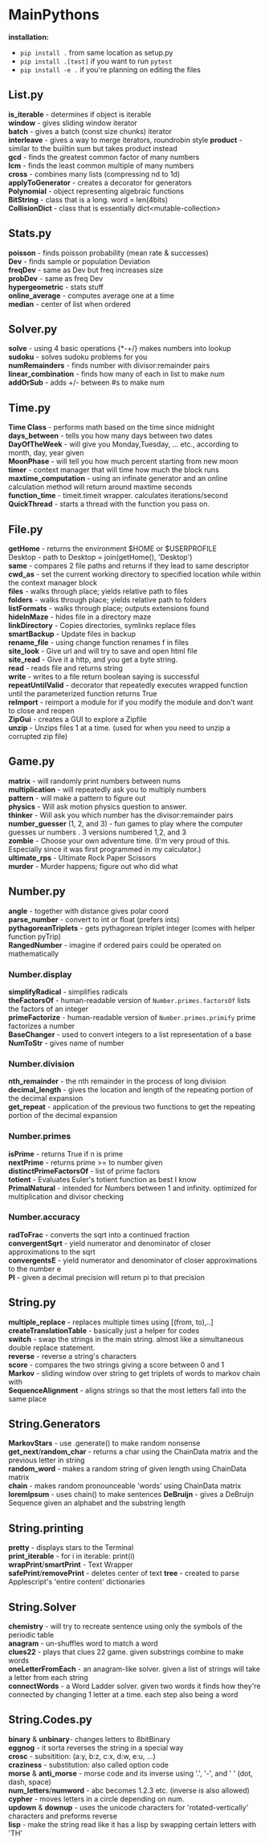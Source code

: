 # MainPythons

**installation:**

- `pip install .` from same location as setup.py
- `pip install .[test]` if you want to run `pytest`
- `pip install -e .` if you're planning on editing the files

## List.py

**is_iterable** - determines if object is iterable  
**window** - gives sliding window iterator  
**batch** - gives a batch (const size chunks) iterator  
**interleave** - gives a way to merge iterators, roundrobin style
**product** - similar to the buiiltin sum but takes product instead   
**gcd** - finds the greatest common factor of many numbers  
**lcm** - finds the least common multiple of many numbers  
**cross** - combines many lists (compressing nd to 1d)  
**applyToGenerator** - creates a decorator for generators  
**Polynomial** - object representing algebraic functions  
**BitString** - class that is a long. word = len(4bits)  
**CollisionDict** - class that is essentially dict\<mutable-collection\>

## Stats.py

**poisson** - finds poisson probability (mean rate & successes)  
**Dev** - finds sample or population Deviation  
**freqDev** - same as Dev but freq increases size  
**probDev** - same as freq Dev  
**hypergeometric** - stats stuff  
**online_average** - computes average one at a time  
**median** - center of list when ordered

## Solver.py

**solve** - using 4 basic operations {*-+/} makes numbers into lookup  
**sudoku** - solves sudoku problems for you  
**numRemainders** - finds number with divisor:remainder pairs  
**linear_combination** - finds how many of each in list to make num  
**addOrSub** - adds +/- between #s to make num

## Time.py

**Time Class** - performs math based on the time since midnight  
**days_between** - tells you how many days between two dates  
**DayOfTheWeek** - will give you Monday,Tuesday, ... etc., according to month, day, year given  
**MoonPhase** - will tell you how much percent starting from new moon  
**timer** - context manager that will time how much the block runs  
**maxtime_computation** - using an infinate generator and an online calculation method will return around maxtime
seconds  
**function_time** - timeit.timeit wrapper. calculates iterations/second  
**QuickThread** - starts a thread with the function you pass on.

## File.py

**getHome** - returns the environment $HOME or $USERPROFILE   
Desktop - path to Desktop = join(getHome(), 'Desktop')  
**same** - compares 2 file paths and returns if they lead to same descriptor  
**cwd_as** - set the current working directory to specified location while within the context manager block  
**files** - walks through place; yields relative path to files  
**folders** - walks through place; yields relative path to folders  
**listFormats** - walks through place; outputs extensions found  
**hideInMaze** - hides file in a directory maze  
**linkDirectory** - Copies directories, symlinks replace files  
**smartBackup** - Update files in backup  
**rename_file** - using change function renames f in files  
**site_look** - Give url and will try to save and open html file  
**site_read** - Give it a http, and you get a byte string.  
**read** - reads file and returns string  
**write** - writes to a file return boolean saying is successful  
**repeatUntilValid** - decorator that repeatedly executes wrapped function until the parameterized function returns True  
**reImport** - reimport a module for if you modify the module and don't want to close and reopen  
**ZipGui** - creates a GUI to explore a Zipfile  
**unzip** - Unzips files 1 at a time. (used for when you need to unzip a corrupted zip file)

## Game.py

**matrix** - will randomly print numbers between nums  
**multiplication** - will repeatedly ask you to multiply numbers  
**pattern** - will make a pattern to figure out  
**physics** - Will ask motion physics question to answer.  
**thinker** - Will ask you which number has the divisor:remainder pairs  
**number_guesser** (1, 2, and 3) - fun games to play where the computer guesses ur numbers . 3 versions numbered 1,2,
and 3  
**zombie** - Choose your own adventure time. (I'm very proud of this. Especially since it was first programmed in my
calculator.)  
**ultimate_rps** - Ultimate Rock Paper Scissors  
**murder** - Murder happens; figure out who did what

## Number.py

**angle** - together with distance gives polar coord  
**parse_number** - convert to int or float (prefers ints)  
**pythagoreanTriplets** - gets pythagorean triplet integer (comes with helper function pyTrip)  
**RangedNumber** - imagine if ordered pairs could be operated on mathematically

### Number.display

**simplifyRadical** - simplifies radicals  
**theFactorsOf** - human-readable version of `Number.primes.factorsOf` lists the factors of an integer  
**primeFactorize** - human-readable version of `Number.primes.primify` prime factorizes a number  
**BaseChanger** - used to convert integers to a list representation of a base  
**NumToStr** - gives name of number

### Number.division

**nth_remainder** - the nth remainder in the process of long division  
**decimal_length** - gives the location and length of the repeating portion of the decimal expansion  
**get_repeat** - application of the previous two functions to get the repeating portion of the decimal expansion

### Number.primes

**isPrime** - returns True if n is prime  
**nextPrime** - returns prime >= to number given  
**distinctPrimeFactorsOf** - list of prime factors  
**totient** - Evaluates Euler's totient function as best I know  
**PrimalNatural** - intended for Numbers between 1 and infinity. optimized for multiplication and divisor checking

### Number.accuracy

**radToFrac** - converts the sqrt into a continued fraction  
**convergentSqrt** - yield numerator and denominator of closer approximations to the sqrt  
**convergentsE** - yield numerator and denominator of closer approximations to the number e  
**PI** - given a decimal precision will return pi to that precision

## String.py

**multiple_replace** - replaces multiple times using [(from, to),..]  
**createTranslationTable** - basically just a helper for codes  
**switch** - swap the strings in the main string. almost like a simultaneous double replace statement.  
**reverse** - reverse a string's characters  
**score** - compares the two strings giving a score between 0 and 1  
**Markov** - sliding window over string to get triplets of words to markov chain with  
**SequenceAlignment** - aligns strings so that the most letters fall into the same place

## String.Generators

**MarkovStars** - use .generate() to make random nonsense  
**get_next**/**random_char** - returns a char using the ChainData matrix and the previous letter in string  
**random_word** - makes a random string of given length using ChainData matrix  
**chain** - makes random pronounceable 'words' using ChainData matrix  
**loremIpsum** - uses chain() to make sentences
**DeBruijn** - gives a DeBruijn Sequence given an alphabet and the substring length

## String.printing

**pretty** - displays stars to the Terminal  
**print_iterable** - for i in iterable: print(i)  
**wrapPrint**/**smartPrint** - Text Wrapper  
**safePrint**/**removePrint** - deletes center of text
**tree** - created to parse Applescript's 'entire content' dictionaries

## String.Solver

**chemistry** - will try to recreate sentence using only the symbols of the periodic table  
**anagram** - un-shuffles word to match a word  
**clues22** - plays that clues 22 game. given substrings combine to make words  
**oneLetterFromEach** - an anagram-like solver. given a list of strings will take a letter from each string  
**connectWords** - a Word Ladder solver. given two words it finds how they're connected by changing 1 letter at a time.
each step also being a word

## String.Codes.py

**binary** & **unbinary**- changes letters to 8bitBinary  
**eggnog** - it sorta reverses the string in a special way  
**crosc** - subsitition: (a:y, b:z, c:x, d:w, e:u, ...)  
**craziness** - substitution: also called option code  
**morse** & **anti_morse** - morse code and its inverse using '.', '-', and ' ' (dot, dash, space)  
**num_letters**/**numword** - abc becomes 1.2.3 etc. (inverse is also allowed)  
**cypher** - moves letters in a circle depending on num.  
**updown** & **downup** - uses the unicode characters for 'rotated-vertically' characters and preforms reverse  
**lisp** - make the string read like it has a lisp by swapping certain letters with 'TH'  
